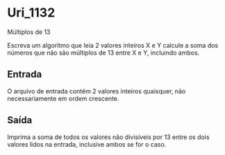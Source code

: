 # Uri_1132
Múltiplos de 13

Escreva um algoritmo que leia 2 valores inteiros X e Y calcule a soma dos números que não são múltiplos de 13 entre X e Y, incluindo ambos.

## Entrada

O arquivo de entrada contém 2 valores inteiros quaisquer, não necessariamente em ordem crescente.

## Saída

Imprima a soma de todos os valores não divisíveis por 13 entre os dois valores lidos na entrada, inclusive ambos se for o caso.
